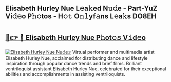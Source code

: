 ## Elisabeth Hurley Nue L𝚎a𝚔ed N𝚞𝚍e - Part-YuZ Vi𝚍𝚎o P𝚑𝚘tos - H𝚘𝚝 O𝚗𝚕yf𝚊ns L𝚎a𝚔s DO8EH

# <h2><a href="http://kff6bt4.oniu.top/?m=Elisabeth+Hurley+Nue">🔗👉 🔴 Elisabeth Hurley Nue P𝚑ot𝚘𝚜 V𝚒d𝚎o</a></h2>

[![Elisabeth Hurley Nue Nu𝚍e𝚜](https://i.imgur.com/0qMVB7G.gif)](http://kff6bt4.oniu.top/?m=Elisabeth+Hurley+Nue)
Virtual performer and multimedia artist Elisabeth Hurley Nue, acclaimed for distributing dance and lifestyle inspiration through popular dance trends and brief films. Brilliant ventriloquist assistant Elisabeth Hurley Nue, celebrated for their exceptional abilities and accomplishments in assisting ventriloquists.  
